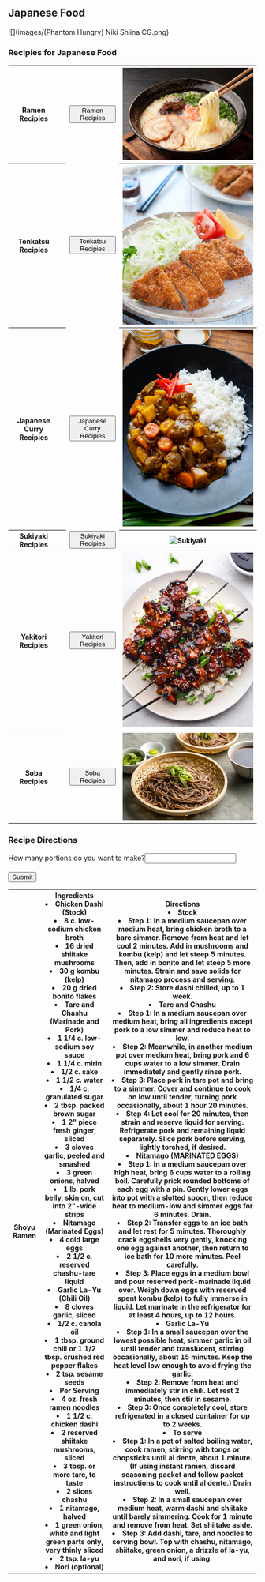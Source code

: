 ## Japanese Food
<!---
Markdown Format takes entire column
-->
![](images/(Phantom Hungry) Niki Shiina CG.png)


### Recipies for Japanese Food

<table>
  <tr>
    <th>Ramen Recipies</th>
    <th><td><button onclick="/ramen_recipe.php">Ramen Recipies</button></td>
    <th><img src="/images/ramen.png" alt="Ramen"></th>
  </tr>
  <tr>
    <th>Tonkatsu Recipies</th>
    <th><td><button onclick="/tonkatsu_recipe.php">Tonkatsu Recipies</button></td>
    <th><img src="/images/tonkatsu.png" alt="Tonkatsu"></th>
  </tr>
<tr>
    <th>Japanese Curry Recipies</th>
    <th><td><button onclick="/japanese_curry_recipe.php">Japanese Curry Recipies</button></td>
    <th><img src="/images/japanese-curry.png" alt="Japanese Curry"></th>
  </tr>
  <tr>
    <th>Sukiyaki Recipies</th>
    <th><td><button onclick="/sukiyaki_recipe.php">Sukiyaki Recipies</button></td>
    <th><img src="/images/sukiyaki.png" alt="Sukiyaki"></th>
  </tr>
  <tr>
    <th>Yakitori Recipies</th>
    <th><td><button onclick="/yakitori_recipe.php">Yakitori Recipies</button></td>
    <th><img src="/images/yakitori.png" alt="Yakitori"></th>
  </tr>
  <tr>
    <th>Soba Recipies</th>
    <th><td><button onclick="/soba_recipe.php">Soba Recipies</button></td>
    <th><img src="/images/soba.png" alt="Soba"></th>
  </tr>
</table>


### Recipe Directions
<table>
    <tr>
      <form action="/ramen_recipe.php">
        <label for="fname">How many portions do you want to make?</label>
        <input type="text" id="portions" name="portions"><br><br>
        <input type="submit" value="Submit">
      </form>
    </tr>
    <tr>
      <th>Shoyu Ramen</th>
      <th>Ingredients
            <li>Chicken Dashi (Stock)
              <li>8 c. low-sodium chicken broth
              <li>16 dried shiitake mushrooms
              <li>30 g kombu (kelp)
              <li>20 g dried bonito flakes
            <li>Tare and Chashu (Marinade and Pork)
              <li>1 1/4 c. low-sodium soy sauce
              <li>1 1/4 c. mirin
              <li>1/2 c. sake
              <li>1 1/2 c. water
              <li>1/4 c. granulated sugar
              <li>2 tbsp. packed brown sugar
              <li>1 2" piece fresh ginger, sliced
              <li>3 cloves garlic, peeled and smashed
              <li>3 green onions, halved
              <li>1 lb. pork belly, skin on, cut into 2"-wide strips
            <li>Nitamago (Marinated Eggs)
              <li>4 cold large eggs
              <li>2 1/2 c. reserved chashu-tare liquid
            <li>Garlic La-Yu (Chili Oil)
              <li>8 cloves garlic, sliced
              <li>1/2 c. canola oil
              <li>1 tbsp. ground chili or 1 1/2 tbsp. crushed red pepper flakes
              <li>2 tsp. sesame seeds
            <li>Per Serving
              <li>4 oz. fresh ramen noodles
              <li>1 1/2 c. chicken dashi
              <li>2 reserved shiitake mushrooms, sliced
              <li>3 tbsp. or more tare, to taste
              <li>2 slices chashu
              <li>1 nitamago, halved
              <li>1 green onion, white and light green parts only, very thinly sliced
              <li>2 tsp. la-yu
              <li>Nori (optional)
              </li>
      <th> Directions
      <li> Stock
        <li> Step 1: In a medium saucepan over medium heat, bring chicken broth to a bare simmer. Remove from heat and let cool 2 minutes. Add in mushrooms and kombu (kelp) and let steep 5 minutes. Then, add in bonito and let steep 5 more minutes. Strain and save solids for nitamago process and serving.
        <li> Step 2: Store dashi chilled, up to 1 week.
      <li> Tare and Chashu
        <li> Step 1: In a medium saucepan over medium heat, bring all ingredients except pork to a low simmer and reduce heat to low.
        <li> Step 2: Meanwhile, in another medium pot over medium heat, bring pork and 6 cups water to a low simmer. Drain immediately and gently rinse pork.
        <li> Step 3: Place pork in tare pot and bring to a simmer. Cover and continue to cook on low until tender, turning pork occasionally, about 1 hour 20 minutes.
        <li> Step 4: Let cool for 20 minutes, then strain and reserve liquid for serving. Refrigerate pork and remaining liquid separately. Slice pork before serving, lightly torched, if desired.
      <li> Nitamago (MARINATED EGGS)
        <li> Step 1: In a medium saucepan over high heat, bring 6 cups water to a rolling boil. Carefully prick rounded bottoms of each egg with a pin. Gently lower eggs into pot with a slotted spoon, then reduce heat to medium-low and simmer eggs for 6 minutes. Drain.
        <li> Step 2: Transfer eggs to an ice bath and let rest for 5 minutes. Thoroughly crack eggshells very gently, knocking one egg against another, then return to ice bath for 10 more minutes. Peel carefully.
        <li> Step 3: Place eggs in a medium bowl and pour reserved pork-marinade liquid over. Weigh down eggs with reserved spent kombu (kelp) to fully immerse in liquid. Let marinate in the refrigerator for at least 4 hours, up to 12 hours.
      <li> Garlic La-Yu
        <li> Step 1: In a small saucepan over the lowest possible heat, simmer garlic in oil until tender and translucent, stirring occasionally, about 15 minutes. Keep the heat level low enough to avoid frying the garlic.
        <li> Step 2: Remove from heat and immediately stir in chili. Let rest 2 minutes, then stir in sesame.
        <li> Step 3: Once completely cool, store refrigerated in a closed container for up to 2 weeks.
      <li> To serve
        <li> Step 1: In a pot of salted boiling water, cook ramen, stirring with tongs or chopsticks until al dente, about 1 minute. (If using instant ramen, discard seasoning packet and follow packet instructions to cook until al dente.) Drain well.
        <li> Step 2: In a small saucepan over medium heat, warm dashi and shiitake until barely simmering. Cook for 1 minute and remove from heat. Set shiitake aside.
        <li> Step 3: Add dashi, tare, and noodles to serving bowl. Top with chashu, nitamago, shiitake, green onion, a drizzle of la-yu, and nori, if using.
      </th>
    </tr>
</table>

